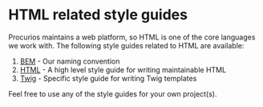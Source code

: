 # HTML related style guides

Procurios maintains a web platform, so HTML is one of the core languages we work with. The following style guides related to HTML are available:

1. [BEM](BEM.md) - Our naming convention
2. [HTML](HTML.md) - A high level style guide for writing maintainable HTML
3. [Twig](Twig.md) - Specific style guide for writing Twig templates

Feel free to use any of the style guides for your own project(s).